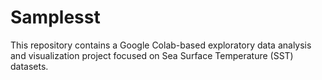 # Samplesst
This repository contains a Google Colab-based exploratory data analysis and visualization project focused on Sea Surface Temperature (SST)  datasets.
